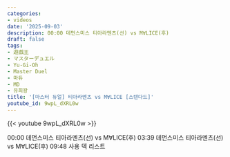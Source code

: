 ```yaml
---
categories:
- videos
date: '2025-09-03'
description: 00:00 데먼스미스 티아라멘츠(선) vs M∀LICE(후)
draft: false
tags:
- 遊戯王
- マスターデュエル
- Yu-Gi-Oh
- Master Duel
- 마듀
- MD
- 유희왕
title: '[마스터 듀얼] 티아라멘츠 vs M∀LICE [스탠다드]'
youtube_id: 9wpL_dXRL0w
---
```



{{< youtube 9wpL_dXRL0w >}}

00:00 데먼스미스 티아라멘츠(선) vs M∀LICE(후)
03:39 데먼스미스 티아라멘츠(선) vs M∀LICE(후)
09:48 사용 덱 리스트
